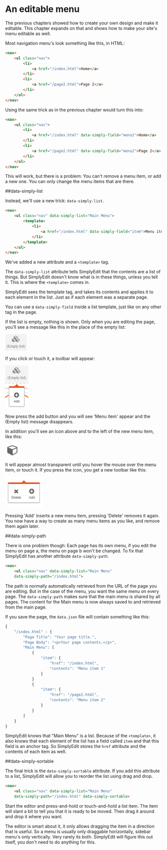 # An editable menu

The previous chapters showed how to create your own design and make it editable. This chapter expands on that and shows how to make your site's menu editable as well.

Most navigation menu's look something like this, in HTML:

```html
<nav>
    <ul class="nav">
        <li>
            <a href="/index.html">Home</a>
        </li>
        <li>
            <a href="/page2.html">Page 2</a>
        </li>
    </ul>
</nav>
```

Using the same trick as in the previous chapter would turn this into:

```html
<nav>
    <ul class="nav">
        <li>
            <a href="/index.html" data-simply-field="menu1">Home</a>
        </li>
        <li>
            <a href="/page2.html" data-simply-field="menu2">Page 2</a>
        </li>
    </ul>
</nav>
```

This will work, but there is a problem: You can't remove a menu item, or add a new one. You can only change the menu items that are there.

##data-simply-list

Instead, we'll use a new trick: `data-simply-list`.

```html
<nav>
    <ul class="nav" data-simply-list="Main Menu">
        <template>
            <li>
                <a href="/index.html" data-simply-field="item">Menu item</a>
            </li>
        </template>
    </ul>
</nav>
```

We've added a new attribute and a `<template>` tag.

The `data-simply-list` attribute tells SimplyEdit that the contents are a list of things. But SimplyEdit doesn't know what is in these things, unless you tell it. This is where the `<template>` comes in. 

SimplyEdit sees the template tag, and takes its contents and applies it to each element in the list. Just as if each element was a separate page.

You can use a `data-simply-field` inside a list template, just like on any other tag in the page.

If the list is empty, nothing is shown. Only when you are editing the page, you'll see a message like this in the place of the empty list:

![(Empty list)](emptylist.png)

If you click or touch it, a toolbar will appear:

![(Empty list - Add)](emptylist-add.png)

Now press the add button and you will see 'Menu item' appear and the (Empty list) message disappears.

In addition you'll see an icon above and to the left of the new menu item, like this:

![(List item)](listitem.png)

It will appear almost transparent until you hover the mouse over the menu item, or touch it. If you press the icon, you get a new toolbar like this:

![(List item - Toolbar)](listitem-toolbar.png)

Pressing 'Add' inserts a new menu item, pressing 'Delete' removes it again. You now have a way to create as many menu items as you like, and remove them again later.

##data-simply-path

There is one problem though: Each page has its own menu, if you edit the menu on page a, the menu on page b won't be changed. To fix that SimplyEdit has another attribute `data-simply-path`.

```html
<nav>
    <ul class="nav" data-simply-list="Main Menu"
    data-simply-path="/index.html">
```

The path is normally automatically retrieved from the URL of the page you are editing. But in the case of the menu, you want the same menu on every page. The `data-simply-path` makes sure that the main menu is shared by all pages. The content for the Main menu is now always saved to and retrieved from the main page.

If you save the page, the `data.json` file will contain something like this:

```js
{
    "/index.html" : {
        "Page Title": "Your page title.",
        "Page Body": "<p>Your page contents.</p>",
        "Main Menu": [
            {
                "item": {
                    "href": "/index.html",
                    "contents": "Menu item 1"
                }
            }
            {
                "item": {
                    "href": "/page2.html",
                    "contents": "Menu item 2"
                }
            }
        ]
    }
}
```

SimplyEdit knows that "Main Menu" is a list. Because of the `<template>`, it also knows that each element of the list has a field called `item` and that this field is an anchor tag. So SimplyEdit stores the `href` attribute and the contents of each item as well.

##data-simply-sortable

The final trick is the `data-simply-sortable` attribute. If you add this attribute to a list, SimplyEdit will allow you to reorder the list using drag and drop.

```html
<nav>
    <ul class="nav" data-simply-list="Main Menu"
    data-simply-path="/index.html" data-simply-sortable>
```

Start the editor and press-and-hold or touch-and-hold a list item. The item will slant a bit to tell you that it is ready to be moved. Then drag it around and drop it where you want.

The editor is smart about it, it only allows dragging the item in a direction that is useful. So a menu is usually only draggable horizontally, sidebar menu's only vertically. Very rarely its both. SimplyEdit will figure this out itself, you don't need to do anything for this.

